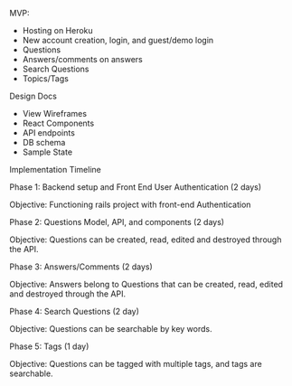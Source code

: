

MVP:
  - Hosting on Heroku
  - New account creation, login, and guest/demo login
  - Questions
  - Answers/comments on answers
  - Search Questions
  - Topics/Tags


Design Docs

  - View Wireframes
  - React Components
  - API endpoints
  - DB schema
  - Sample State

Implementation Timeline

  Phase 1: Backend setup and Front End User Authentication (2 days)

  Objective: Functioning rails project with front-end Authentication

  Phase 2: Questions Model, API, and components (2 days)

  Objective: Questions can be created, read, edited and destroyed through the API.

  Phase 3: Answers/Comments (2 days)

  Objective: Answers belong to Questions that can be created, read, edited and destroyed through the API.

  Phase 4: Search Questions (2 day)

  Objective: Questions can be searchable by key words.

  Phase 5: Tags (1 day)

  Objective: Questions can be tagged with multiple tags, and tags are searchable.

